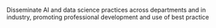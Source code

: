 Disseminate AI and data science practices across departments and in industry, promoting professional development and use of best practice